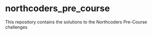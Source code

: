 # northcoders_pre_course
This repository contains the solutions to the Northcoders Pre-Course challenges
